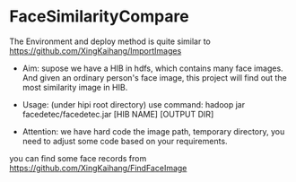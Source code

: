 # FaceSimilarityCompare
The Environment and deploy method is quite similar to https://github.com/XingKaihang/ImportImages

* Aim: supose we have a HIB in hdfs, which contains many face images. And given an ordinary person's face image, this project will find out the most similarity image in HIB.

* Usage: (under hipi root directory) use command: hadoop jar facedetec/facedetec.jar [HIB NAME] [OUTPUT DIR]

* Attention: we have hard code the image path, temporary directory, you need to adjust some code based on your requirements.


you can find some face records from https://github.com/XingKaihang/FindFaceImage
